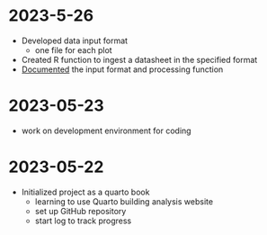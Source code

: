 # 2023-5-26
- Developed data input format
  - one file for each plot
- Created R function to ingest a datasheet in the specified format
- [Documented](./data_description.qmd) the input format and processing function

# 2023-05-23

- work on development environment for coding

# 2023-05-22

- Initialized project as a quarto book
  - learning to use Quarto building analysis website
  - set up GitHub repository
  - start log to track progress

